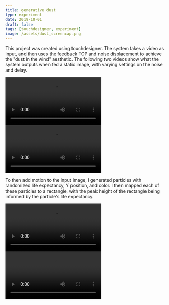```yaml
---
title: generative dust
type: experiment
date: 2019-10-01
draft: false
tags: [touchdesigner, experiment]
image: /assets/dust_screencap.png
---
```


This project was created using touchdesigner. The system takes a video as input,
and then uses the feedback TOP and noise displacement to achieve the "dust in
the wind" aesthetic. The following two videos show what the system outputs when
fed a static image, with varying settings on the noise and delay.

![](/assets/dust_static_01-converted.mp4)
![](/assets/dust_static_02-converted.mp4)

To then add motion to the input image, I generated particles with randomized
life expectancy, Y position, and color. I then mapped each of these particles to
a rectangle, with the peak height of the rectangle being informed by the
particle's life expectancy.

![](/assets/dust_motion-converted.mp4)
![](/assets/dust_with-color-converted.mp4)
